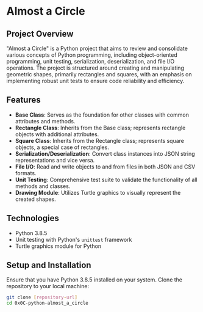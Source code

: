 # Almost a Circle

## Project Overview

"Almost a Circle" is a Python project that aims to review and consolidate various concepts of Python programming, including object-oriented programming, unit testing, serialization, deserialization, and file I/O operations. The project is structured around creating and manipulating geometric shapes, primarily rectangles and squares, with an emphasis on implementing robust unit tests to ensure code reliability and efficiency.

## Features

- **Base Class**: Serves as the foundation for other classes with common attributes and methods.
- **Rectangle Class**: Inherits from the Base class; represents rectangle objects with additional attributes.
- **Square Class**: Inherits from the Rectangle class; represents square objects, a special case of rectangles.
- **Serialization/Deserialization**: Convert class instances into JSON string representations and vice versa.
- **File I/O**: Read and write objects to and from files in both JSON and CSV formats.
- **Unit Testing**: Comprehensive test suite to validate the functionality of all methods and classes.
- **Drawing Module**: Utilizes Turtle graphics to visually represent the created shapes.

## Technologies

- Python 3.8.5
- Unit testing with Python's `unittest` framework
- Turtle graphics module for Python

## Setup and Installation

Ensure that you have Python 3.8.5 installed on your system. Clone the repository to your local machine:

```bash
git clone [repository-url]
cd 0x0C-python-almost_a_circle
